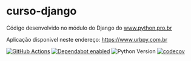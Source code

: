 # curso-django

Código desenvolvido no módulo do Django do www.python.pro.br

Aplicação disponivel neste endereço: https://www.urbpy.com.br

[![GitHub Actions](https://github.com/urbanstech/curso-django/actions/workflows/ci.yml/badge.svg)](https://github.com)
[![Dependabot enabled](https://img.shields.io/badge/dependabot-enabled-brightgreen?logo=dependabot)](https://docs.github.com/en/code-security/supply-chain-security/keeping-your-dependencies-updated-automatically)
![Python Version](https://img.shields.io/badge/python-3.10%2B-blue?logo=python)
[![codecov](https://codecov.io/gh/urbanstech/curso-django/graph/badge.svg?token=HYP8ygr5dO)](https://codecov.io/gh/urbanstech/curso-django)
